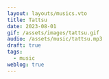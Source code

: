 ```yaml
---
layout: layouts/musics.vto
title: Tattsu
date: 2023-08-01
gif: /assets/images/tattsu.gif
audio: /assets/music/tattsu.mp3
draft: true
tags:
  - music
weblog: true
---
```

